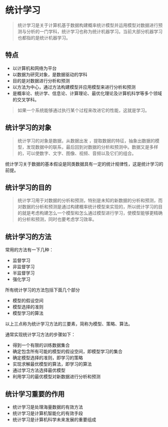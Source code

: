 # 统计学习


> 统计学习是关于计算机基于数据构建概率统计模型并运用模型对数据进行预测与分析的一门学科，统计学习也称为统计机器学习。当前大部分机器学习也都指的是统计机器学习。

## 特点
- 以计算机和网络为平台
- 以数据为研究对象，是数据驱动的学科
- 目的是对数据进行分析和预测
- 以方法为中心，通过方法构建模型并应用模型来进行分析和预测
- 是概率论、统计学、信息论、计算理论、最优化理论及计算机科学等多个领域的交叉学科。

> 如果一个系统能够通过执行某个过程来改进它的性能，这就是学习。

## 统计学习的对象
> 统计学习的对象是数据，从数据出发
，提取数据的特征，抽象出数据的模型，发现数据中的联系，最后回到对数据的分析和预测中。数据又是多样的，可以使数字、文字、图像、视频、音频以及它们的组合。

统计学习关于数据的基本假设是同类数据具有一定的统计规律性，这是统计学习的前提。

## 统计学习的目的
> 统计学习用于对数据的分析和预测，特别是未知的新数据的分析和预测，而对数据的分析和预测是通过构建概率统计模型来实现的，所以统计学习的目的就是考虑构建怎么一个模型和怎么通过模型进行学习，使模型能够更精确的分析和预测，同时也要考虑学习效率。

## 统计学习的方法
常用的方法有一下几种：

- 监督学习
- 非监督学习
- 半监督学习
- 强化学习

所有统计学习的方法包括下面几个部分


- 模型的假设空间
- 模型选择的准则
- 模型学习的算法

以上三点称为统计学习方法的三要素，简称为模型、策略、算法。

通常实现统计学习方法的步骤如下：
- 得到一个有限的训练数据集合
- 确定包含所有可能的模型的假设空间，即模型学习的集合
- 确定模型选择的准则，即学习的策略
- 实现求解最优模型的算法，即学习的算法
- 通过学习方法选择最优模型
- 利用学习的最优模型对新数据进行分析和预测

## 统计学习重要的作用
- 统计学习是处理海量数据的有效方法
- 统计学习是计算机智能化的有效手段
- 统计学习是计算机科学未来发展的重要组成